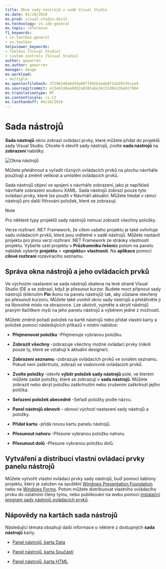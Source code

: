 ```yaml
---
title: Okno sady nástrojů v sadě Visual Studio
ms.date: 01/18/2018
ms.prod: visual-studio-dev15
ms.technology: vs-ide-general
ms.topic: reference
f1_keywords:
- vs.toolbox.general
- vs.toolbox
helpviewer_keywords:
- Toolbox [Visual Studio]
- custom controls [Visual Studio]
author: gewarren
ms.author: gewarren
manager: douge
ms.workload:
- multiple
ms.openlocfilehash: 3f296349a6dfda80ff402b1ede0f1da591f6caa9
ms.sourcegitcommit: e13e61ddea6032a8282abe16131d9e136a927984
ms.translationtype: MT
ms.contentlocale: cs-CZ
ms.lasthandoff: 04/26/2018
---
```

# <a name="toolbox"></a>Sada nástrojů

**Sada nástrojů** okno zobrazí ovládací prvky, které můžete přidat do projektů sady Visual Studio. Chcete-li otevřít sady nástrojů, zvolte **sada nástrojů** na **zobrazení** nabídky.

![Okna nástrojů](media/toolbox.png)

Můžete přetáhnout a vyřadit různých ovládacích prvků na plochu návrháře používají a změnit velikost a umístění ovládacích prvků.

Sada nástrojů objeví ve spojení s návrháře zobrazení, jako je například návrháře zobrazení souboru XAML. Sada nástrojů zobrazí pouze tyto ovládací prvky, které lze použít v Návrháři aktuální. Můžete hledat v rámci nástrojů pro další filtrování položek, které se zobrazují.

> [!NOTE]
> Pro některé typy projektů sady nástrojů nemusí zobrazit všechny položky.

Verze rozhraní .NET Framework, že cílem vašeho projektu je také ovlivňuje sadu ovládacích prvků, které jsou viditelné v sadě nástrojů. Můžete nastavit projektu pro jinou verzi rozhraní .NET Framework ze stránky vlastností projektu. Vyberte uzel projektu v **Průzkumníku řešení**a potom na panelu nabídek vyberte **projektu** > **\<projektu\> vlastnosti**. Na **aplikace** pomocí **cílové rozhraní** rozevíracího seznamu.

## <a name="managing-the-toolbox-window-and-its-controls"></a>Správa okna nástrojů a jeho ovládacích prvků

Ve výchozím nastavení se sada nástrojů sbalena na levé straně Visual Studio IDE a se zobrazí, když je přesunut kurzor. Budete moct připnout sady nástrojů (kliknutím **Pin** ikonu na panelu nástrojů) tak, aby zůstane otevřený po přesunutí kurzoru. Můžete také uvolnit okno sady nástrojů a přetáhněte ji na libovolné místo na obrazovce. Lze ukotvit, vyjměte a skrytí nástrojů pravým tlačítkem myši na jeho panelu nástrojů a výběrem jedné z možností.

Můžete změnit pořadí položek na kartě nástrojů nebo přidat vlastní karty a položek pomocí následujících příkazů v místní nabídce:

- **Přejmenovat položku** -Přejmenuje vybranou položku.

- **Zobrazit všechny** -zobrazuje všechny možné ovládací prvky (nikoli pouze ty, které se vztahují k aktuální designer).

- **Zobrazení seznamu** -zobrazuje ovládacích prvků ve svislém seznamu. Pokud není zaškrtnuto, zobrazí se vodorovně ovládacích prvků.

- **Zvolte položky** -otevře **výběr položek sady nástrojů** pole, ve kterém můžete zadat položky, které se zobrazují v **sada nástrojů**. Můžete zobrazit nebo skrýt položku zaškrtnutím nebo zrušením zaškrtnutí jejího políčka.

- **Seřazení položek abecedně** -Seřadí položky podle názvu.

- **Panel nástrojů obnovit** – obnoví výchozí nastavení sady nástrojů a položky.

- **Přidat kartu** -přidá novou kartu panelu nástrojů.

- **Přesunout nahoru** -Přesune vybranou položku nahoru.

- **Přesunout dolů** -Přesune vybranou položku dolů.

## <a name="creating-and-distributing-custom-toolbox-controls"></a>Vytváření a distribuci vlastní ovládací prvky panelu nástrojů

Můžete vytvořit vlastní ovládací prvky sady nástrojů, buď pomocí šablony projektu, který je založen na spuštění [Windows Presentation Foundation](../../extensibility/creating-a-wpf-toolbox-control.md) nebo na [Windows Forms](../../extensibility/creating-a-windows-forms-toolbox-control.md). Potom můžete distribuovat vlastního ovládacího prvku do ostatními členy týmu, nebo publikování na webu pomocí [instalační program sady nástrojů ovládacích prvků](http://download.microsoft.com/download/8/3/6/836657BD-9CCB-4ED4-B9D2-FB769473B284/TCI_whitepaper.docx).

## <a name="help-on-toolbox-tabs"></a>Nápovědy na kartách sada nástrojů

Následující témata obsahují další informace o některé z dostupných **sada nástrojů** karty.

- [Panel nástrojů, karta Data](../../ide/reference/toolbox-data-tab.md)

- [Panel nástrojů, karta Součásti](../../ide/reference/toolbox-components-tab.md)

- [Panel nástrojů, karta HTML](../../ide/reference/toolbox-html-tab.md)
